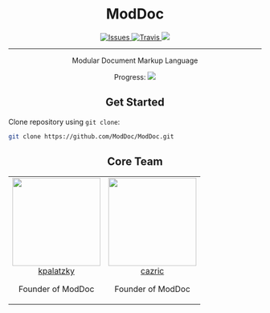 <div align="center">
	<h1>
		<b>ModDoc</b>
	</h1>
	<p>
		<a href="https://github.com/ModDoc/ModDoc/issues">
			<img src="https://img.shields.io/github/issues/ModDoc/ModDoc.svg" alt="Issues"/>
		</a>
		<a href="https://travis-ci.org/ModDoc/ModDoc">
			<img src="https://img.shields.io/travis/ModDoc/ModDoc/master.svg" alt="Travis"/>
		</a>
		<a href="https://github.com/ModDoc/ModDoc/blob/master/LICENSE" alt="MIT">
			<img src="https://img.shields.io/badge/license-MIT-blue.svg?style=flat&maxAge=3600"/>
		</a>
	</p>
	<hr>
	<p>
		Modular Document Markup Language
	</p>
	<p>
		<p height="20px">
			Progress:
			<img src="http://progressed.io/bar/2"/>
		</p>
	</p>
</div>
<h2 align="center">Get Started</h2>

Clone repository using `git clone`:

```bash
git clone https://github.com/ModDoc/ModDoc.git
```

<h2 align="center">Core Team</h2>
<center>
	<table>
		<tbody>
			<tr>
				<td align="center" valign="top">
					<img width="175" height="175" src="https://github.com/kpalatzky.png?s=175">
					<br>
					<a href="https://github.com/kpalatzky">kpalatzky</a>
					<br>
					<p>Founder of ModDoc</p>
				</td>
				<td align="center" valign="top">
					<img width="175" height="175" src="https://github.com/Cazric.png?s=175">
					<br>
					<a href="https://github.com/Cazric">cazric</a>
					<br>
					<p>Founder of ModDoc</p>
				</td>
			</tr>
		</tbody>
	</table>
</center>
